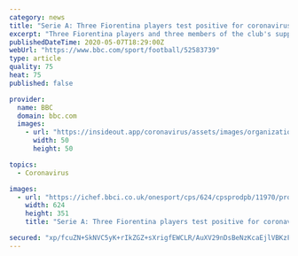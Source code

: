 ```yaml
---
category: news
title: "Serie A: Three Fiorentina players test positive for coronavirus"
excerpt: "Three Fiorentina players and three members of the club's support staff have tested positive for coronavirus. Serie A clubs have been given permission by the Italian government to resume training, although players can only train individually."
publishedDateTime: 2020-05-07T18:29:00Z
webUrl: "https://www.bbc.com/sport/football/52583739"
type: article
quality: 75
heat: 75
published: false

provider:
  name: BBC
  domain: bbc.com
  images:
    - url: "https://insideout.app/coronavirus/assets/images/organizations/bbc.com-50x50.jpg"
      width: 50
      height: 50

topics:
  - Coronavirus

images:
  - url: "https://ichef.bbci.co.uk/onesport/cps/624/cpsprodpb/11970/production/_112184027_whatsubject.jpg"
    width: 624
    height: 351
    title: "Serie A: Three Fiorentina players test positive for coronavirus"

secured: "xp/fcuZN+SkNVC5yK+rIkZGZ+sXrigfEWCLR/AuXV29nDsBeNzKcaEjlVBKzFTp3jxR0As96pndo9qHB7ha3JDnqE69ng8U3CkGwcBU0SNxj40WQdrXk4FXgaUZPGZcQV/jTsQwP7IBA+Q2j3X6vXeO2oHqy+duBjGtMxcw9OwjvmTBQZPSo8cMgNcVUYFhpprbIhJy5P9+O/USfOhRkWhy+itXUgAx3mjQrWcmSRA2PRKB70uvhT2jmKW2nKpsKk3CVRgMBIrLMmNr8CYkir42IjXf0Pj9HzLYkNTEwhtEKQi5QOtMvX7N8VOmNUp6hhGX95Q13eUqNuzG49BITBE/6HJJRpdZ0nHfTR1QhA6UtN686S3MCacBI8LrXIaz0mgr2iqGaIG+kD8N6dQ73UeLo7M9cR1fi5pnEad0HTPQ0D+MK2j0m8jCMK4Y0uG9xYFFGGExlbhoDsAZO7trV95+i2/lc8ppaIQNBd65rEgo=;QvBgkluj+iWGxli1rkEPkQ=="
---
```


